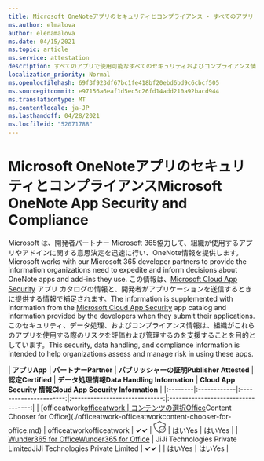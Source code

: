 ```yaml
---
title: Microsoft OneNoteアプリのセキュリティとコンプライアンス - すべてのアプリ
ms.author: elmalova
author: elenamalova
ms.date: 04/15/2021
ms.topic: article
ms.service: attestation
description: すべてのアプリで使用可能なすべてのセキュリティおよびコンプライアンス情報Microsoft OneNote。
localization_priority: Normal
ms.openlocfilehash: 69f3f923df67bc1fe418bf20ebd6bd9c6cbcf505
ms.sourcegitcommit: e97156a6eaf1d5ec5c26fd14add210a92bacd944
ms.translationtype: MT
ms.contentlocale: ja-JP
ms.lasthandoff: 04/28/2021
ms.locfileid: "52071788"
---
```

# <a name="microsoft-onenote-app-security-and-compliance"></a><span data-ttu-id="acb4b-103">Microsoft OneNoteアプリのセキュリティとコンプライアンス</span><span class="sxs-lookup"><span data-stu-id="acb4b-103">Microsoft OneNote App Security and Compliance</span></span>

<span data-ttu-id="acb4b-104">Microsoft は、開発者パートナー Microsoft 365協力して、組織が使用するアプリやアドインに関する意思決定を迅速に行い、OneNote情報を提供します。</span><span class="sxs-lookup"><span data-stu-id="acb4b-104">Microsoft works with our Microsoft 365 developer partners to provide the information organizations need to expedite and inform decisions about OneNote apps and add-ins they use.</span></span> <span data-ttu-id="acb4b-105">この情報は、[Microsoft Cloud App Security](https://www.microsoft.com/en-us/enterprise-mobility-security/cloud-app-security) アプリ カタログの情報と、開発者がアプリケーションを送信するときに提供する情報で補足されます。</span><span class="sxs-lookup"><span data-stu-id="acb4b-105">The information is supplemented with information from the [Microsoft Cloud App Security](https://www.microsoft.com/en-us/enterprise-mobility-security/cloud-app-security) app catalog and information provided by the developers when they submit their applications.</span></span> <span data-ttu-id="acb4b-106">このセキュリティ、データ処理、およびコンプライアンス情報は、組織がこれらのアプリを使用する際のリスクを評価および管理するのを支援することを目的としています。</span><span class="sxs-lookup"><span data-stu-id="acb4b-106">This security, data handling, and compliance information is intended to help organizations assess and manage risk in using these apps.</span></span>

| <span data-ttu-id="acb4b-107">**アプリ**</span><span class="sxs-lookup"><span data-stu-id="acb4b-107">**App**</span></span> | <span data-ttu-id="acb4b-108">**パートナー**</span><span class="sxs-lookup"><span data-stu-id="acb4b-108">**Partner**</span></span> | <span data-ttu-id="acb4b-109">**パブリッシャーの証明**</span><span class="sxs-lookup"><span data-stu-id="acb4b-109">**Publisher Attested**</span></span> | <span data-ttu-id="acb4b-110">**認定**</span><span class="sxs-lookup"><span data-stu-id="acb4b-110">**Certified**</span></span> | <span data-ttu-id="acb4b-111">**データ処理情報**</span><span class="sxs-lookup"><span data-stu-id="acb4b-111">**Data Handling Information**</span></span> | <span data-ttu-id="acb4b-112">**Cloud App Security 情報**</span><span class="sxs-lookup"><span data-stu-id="acb4b-112">**Cloud App Security Information**</span></span> |
|:--------|:------------|:----------------------:|:-----------------------------:|:----------------------------------:|
| <span data-ttu-id="acb4b-113">[officeatwork</span><span class="sxs-lookup"><span data-stu-id="acb4b-113">[officeatwork</span></span> | <span data-ttu-id="acb4b-114">コンテンツの選択Office](./officeatwork-officeatworkcontent-chooser-for-office.md)</span><span class="sxs-lookup"><span data-stu-id="acb4b-114">Content Chooser for Office](./officeatwork-officeatworkcontent-chooser-for-office.md)</span></span> | <span data-ttu-id="acb4b-115">officeatwork</span><span class="sxs-lookup"><span data-stu-id="acb4b-115">officeatwork</span></span> | <span data-ttu-id="acb4b-116">**✓**</span><span class="sxs-lookup"><span data-stu-id="acb4b-116">**✓**</span></span> | <img alt="Certified application badge" src="../media/certified-badge.png" height="25" width="25" /> | <span data-ttu-id="acb4b-117">はい</span><span class="sxs-lookup"><span data-stu-id="acb4b-117">Yes</span></span> | <span data-ttu-id="acb4b-118">はい</span><span class="sxs-lookup"><span data-stu-id="acb4b-118">Yes</span></span> |
| [<span data-ttu-id="acb4b-119">Wunder365 for Office</span><span class="sxs-lookup"><span data-stu-id="acb4b-119">Wunder365 for Office</span></span>](./jiji-technologies-private-limited-wunder365-for-office.md) | <span data-ttu-id="acb4b-120">JiJi Technologies Private Limited</span><span class="sxs-lookup"><span data-stu-id="acb4b-120">JiJi Technologies Private Limited</span></span> | <span data-ttu-id="acb4b-121">**✓**</span><span class="sxs-lookup"><span data-stu-id="acb4b-121">**✓**</span></span> |  | <span data-ttu-id="acb4b-122">はい</span><span class="sxs-lookup"><span data-stu-id="acb4b-122">Yes</span></span> | <span data-ttu-id="acb4b-123">はい</span><span class="sxs-lookup"><span data-stu-id="acb4b-123">Yes</span></span> |
